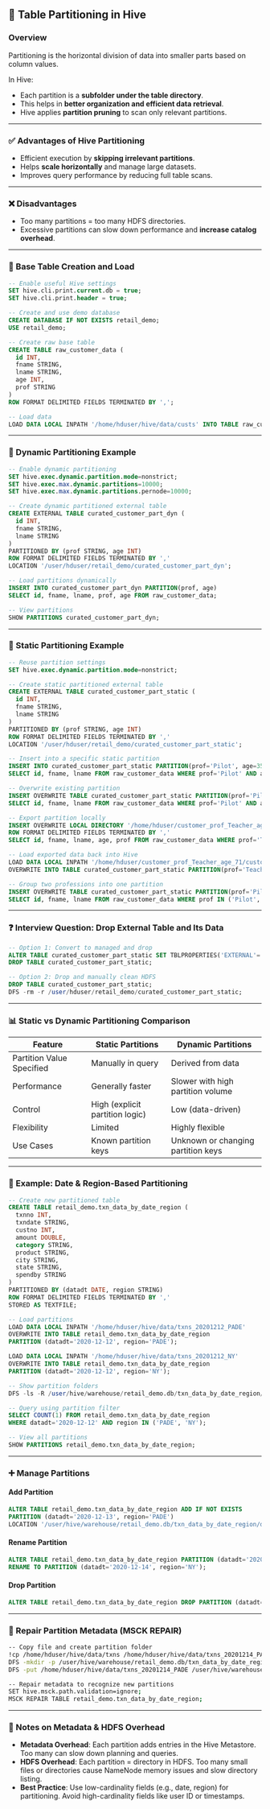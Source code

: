 
## 🧩 Table Partitioning in Hive

### Overview

Partitioning is the horizontal division of data into smaller parts based on column values.

In Hive:

* Each partition is a **subfolder under the table directory**.
* This helps in **better organization and efficient data retrieval**.
* Hive applies **partition pruning** to scan only relevant partitions.

---

### ✅ Advantages of Hive Partitioning

* Efficient execution by **skipping irrelevant partitions**.
* Helps **scale horizontally** and manage large datasets.
* Improves query performance by reducing full table scans.

---

### ❌ Disadvantages

* Too many partitions = too many HDFS directories.
* Excessive partitions can slow down performance and **increase catalog overhead**.

---

### 📘 Base Table Creation and Load

```sql
-- Enable useful Hive settings
SET hive.cli.print.current.db = true;
SET hive.cli.print.header = true;

-- Create and use demo database
CREATE DATABASE IF NOT EXISTS retail_demo;
USE retail_demo;

-- Create raw base table
CREATE TABLE raw_customer_data (
  id INT,
  fname STRING,
  lname STRING,
  age INT,
  prof STRING
)
ROW FORMAT DELIMITED FIELDS TERMINATED BY ',';

-- Load data
LOAD DATA LOCAL INPATH '/home/hduser/hive/data/custs' INTO TABLE raw_customer_data;
```

---

### 🔁 Dynamic Partitioning Example

```sql
-- Enable dynamic partitioning
SET hive.exec.dynamic.partition.mode=nonstrict;
SET hive.exec.max.dynamic.partitions=10000;
SET hive.exec.max.dynamic.partitions.pernode=10000;

-- Create dynamic partitioned external table
CREATE EXTERNAL TABLE curated_customer_part_dyn (
  id INT,
  fname STRING,
  lname STRING
)
PARTITIONED BY (prof STRING, age INT)
ROW FORMAT DELIMITED FIELDS TERMINATED BY ','
LOCATION '/user/hduser/retail_demo/curated_customer_part_dyn';

-- Load partitions dynamically
INSERT INTO curated_customer_part_dyn PARTITION(prof, age)
SELECT id, fname, lname, prof, age FROM raw_customer_data;

-- View partitions
SHOW PARTITIONS curated_customer_part_dyn;
```

---

### 📘 Static Partitioning Example

```sql
-- Reuse partition settings
SET hive.exec.dynamic.partition.mode=nonstrict;

-- Create static partitioned external table
CREATE EXTERNAL TABLE curated_customer_part_static (
  id INT,
  fname STRING,
  lname STRING
)
PARTITIONED BY (prof STRING, age INT)
ROW FORMAT DELIMITED FIELDS TERMINATED BY ','
LOCATION '/user/hduser/retail_demo/curated_customer_part_static';

-- Insert into a specific static partition
INSERT INTO curated_customer_part_static PARTITION(prof='Pilot', age=35)
SELECT id, fname, lname FROM raw_customer_data WHERE prof='Pilot' AND age=35;

-- Overwrite existing partition
INSERT OVERWRITE TABLE curated_customer_part_static PARTITION(prof='Pilot', age=35)
SELECT id, fname, lname FROM raw_customer_data WHERE prof='Pilot' AND age=35;

-- Export partition locally
INSERT OVERWRITE LOCAL DIRECTORY '/home/hduser/customer_prof_Teacher_age_71'
ROW FORMAT DELIMITED FIELDS TERMINATED BY ','
SELECT id, fname, lname, age, prof FROM raw_customer_data WHERE prof='Teacher' AND age=71;

-- Load exported data back into Hive
LOAD DATA LOCAL INPATH '/home/hduser/customer_prof_Teacher_age_71/customer_prof_Teacher_age_71.csv'
OVERWRITE INTO TABLE curated_customer_part_static PARTITION(prof='Teacher', age=71);

-- Group two professions into one partition
INSERT OVERWRITE TABLE curated_customer_part_static PARTITION(prof='Pilot_Teacher', age=50)
SELECT id, fname, lname FROM raw_customer_data WHERE prof IN ('Pilot','Teacher') AND age=50;
```

---

### ❓ Interview Question: Drop External Table and Its Data

```sql
-- Option 1: Convert to managed and drop
ALTER TABLE curated_customer_part_static SET TBLPROPERTIES('EXTERNAL'='FALSE');
DROP TABLE curated_customer_part_static;

-- Option 2: Drop and manually clean HDFS
DROP TABLE curated_customer_part_static;
DFS -rm -r /user/hduser/retail_demo/curated_customer_part_static;
```

---

### 📊 Static vs Dynamic Partitioning Comparison

| Feature                   | Static Partitions               | Dynamic Partitions                 |
| ------------------------- | ------------------------------- | ---------------------------------- |
| Partition Value Specified | Manually in query               | Derived from data                  |
| Performance               | Generally faster                | Slower with high partition volume  |
| Control                   | High (explicit partition logic) | Low (data-driven)                  |
| Flexibility               | Limited                         | Highly flexible                    |
| Use Cases                 | Known partition keys            | Unknown or changing partition keys |

---

### 🧰 Example: Date & Region-Based Partitioning

```sql
-- Create new partitioned table
CREATE TABLE retail_demo.txn_data_by_date_region (
  txnno INT,
  txndate STRING,
  custno INT,
  amount DOUBLE,
  category STRING,
  product STRING,
  city STRING,
  state STRING,
  spendby STRING
)
PARTITIONED BY (datadt DATE, region STRING)
ROW FORMAT DELIMITED FIELDS TERMINATED BY ','
STORED AS TEXTFILE;

-- Load partitions
LOAD DATA LOCAL INPATH '/home/hduser/hive/data/txns_20201212_PADE'
OVERWRITE INTO TABLE retail_demo.txn_data_by_date_region
PARTITION (datadt='2020-12-12', region='PADE');

LOAD DATA LOCAL INPATH '/home/hduser/hive/data/txns_20201212_NY'
OVERWRITE INTO TABLE retail_demo.txn_data_by_date_region
PARTITION (datadt='2020-12-12', region='NY');

-- Show partition folders
DFS -ls -R /user/hive/warehouse/retail_demo.db/txn_data_by_date_region/datadt=2020-12-12/;

-- Query using partition filter
SELECT COUNT(1) FROM retail_demo.txn_data_by_date_region
WHERE datadt='2020-12-12' AND region IN ('PADE', 'NY');

-- View all partitions
SHOW PARTITIONS retail_demo.txn_data_by_date_region;
```

---

### ➕ Manage Partitions

#### Add Partition

```sql
ALTER TABLE retail_demo.txn_data_by_date_region ADD IF NOT EXISTS
PARTITION (datadt='2020-12-13', region='PADE')
LOCATION '/user/hive/warehouse/retail_demo.db/txn_data_by_date_region/datadt=2020-12-13/region=PADE/';
```

#### Rename Partition

```sql
ALTER TABLE retail_demo.txn_data_by_date_region PARTITION (datadt='2020-12-13', region='PADE')
RENAME TO PARTITION (datadt='2020-12-14', region='NY');
```

#### Drop Partition

```sql
ALTER TABLE retail_demo.txn_data_by_date_region DROP PARTITION (datadt='2020-12-14', region='NY');
```

---

### 🔄 Repair Partition Metadata (MSCK REPAIR)

```bash
-- Copy file and create partition folder
!cp /home/hduser/hive/data/txns /home/hduser/hive/data/txns_20201214_PADE
DFS -mkdir -p /user/hive/warehouse/retail_demo.db/txn_data_by_date_region/datadt=2020-12-14/region=PADE/
DFS -put /home/hduser/hive/data/txns_20201214_PADE /user/hive/warehouse/retail_demo.db/txn_data_by_date_region/datadt=2020-12-14/region=PADE/

-- Repair metadata to recognize new partitions
SET hive.msck.path.validation=ignore;
MSCK REPAIR TABLE retail_demo.txn_data_by_date_region;
```

---

### 🔎 Notes on Metadata & HDFS Overhead

* **Metadata Overhead**: Each partition adds entries in the Hive Metastore. Too many can slow down planning and queries.
* **HDFS Overhead**: Each partition = directory in HDFS. Too many small files or directories cause NameNode memory issues and slow directory listing.
* **Best Practice**: Use low-cardinality fields (e.g., date, region) for partitioning. Avoid high-cardinality fields like user ID or timestamps.

